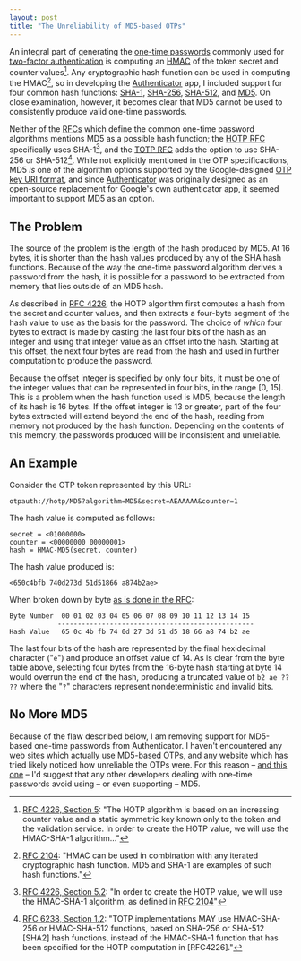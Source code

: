 ```yaml
---
layout: post
title: "The Unreliability of MD5-based OTPs"
---
```



An integral part of generating the [one-time passwords][wiki:TOTP] commonly used for [two-factor authentication][wiki:TFA] is computing an [HMAC][wiki:HMAC] of the token secret and counter values[^computing-an-hmac]. Any cryptographic hash function can be used in computing the HMAC[^any-hash-function], so in developing the [Authenticator][] app, I included support for four common hash functions: [SHA-1][wiki:SHA-1], [SHA-256][wiki:SHA-256], [SHA-512][wiki:SHA-512], and [MD5][wiki:MD5]. On close examination, however, it becomes clear that MD5 cannot be used to consistently produce valid one-time passwords.

[wiki:TOTP]: https://en.wikipedia.org/wiki/Time-based_One-time_Password_Algorithm
[wiki:TFA]: https://en.wikipedia.org/wiki/Multi-factor_authentication
[wiki:HMAC]: https://en.wikipedia.org/wiki/HMAC
[Authenticator]: https://mattrubin.me/authenticator/
[wiki:SHA-1]: https://en.wikipedia.org/wiki/SHA-1
[wiki:SHA-256]: https://en.wikipedia.org/wiki/SHA-256
[wiki:SHA-512]: https://en.wikipedia.org/wiki/SHA-512
[wiki:MD5]: https://en.wikipedia.org/wiki/MD5

[^computing-an-hmac]: [RFC 4226, Section 5](https://tools.ietf.org/html/rfc4226#section-5): "The HOTP algorithm is based on an increasing counter value and a static symmetric key known only to the token and the validation service. In order to create the HOTP value, we will use the HMAC-SHA-1 algorithm..." 
[^any-hash-function]: [RFC 2104](https://tools.ietf.org/html/rfc2104#page-2): "HMAC can be used in combination with any iterated cryptographic hash function. MD5 and SHA-1 are examples of such hash functions."

Neither of the [RFCs][wiki:RFC] which define the common one-time password algorithms mentions MD5 as a possible hash function; the [HOTP RFC][rfc:HOTP] specifically uses SHA-1[^hotp-sha-options], and the [TOTP RFC][rfc:TOTP] adds the option to use SHA-256 or SHA-512[^totp-sha-options]. While not explicitly mentioned in the OTP specificactions, MD5 *is* one of the algorithm options supported by the Google-designed [OTP key URI format][key-uri-format], and since [Authenticator][] was originally designed as an open-source replacement for Google's own authenticator app, it seemed important to support MD5 as an option.

[wiki:RFC]: https://en.wikipedia.org/wiki/Request_for_Comments
[rfc:HOTP]: https://tools.ietf.org/html/rfc4226
[rfc:TOTP]: https://tools.ietf.org/html/rfc6238
[key-uri-format]: https://code.google.com/p/google-authenticator/wiki/KeyUriFormat#Algorithm
[rfc:HMAC]: https://tools.ietf.org/html/rfc2104

[^hotp-sha-options]: [RFC 4226, Section 5.2](https://tools.ietf.org/html/rfc4226#section-5.2): "In order to create the HOTP value, we will use the HMAC-SHA-1 algorithm, as defined in [RFC 2104][rfc:HMAC]"
[^totp-sha-options]: [RFC 6238, Section 1.2](https://tools.ietf.org/html/rfc6238#section-1.2): "TOTP implementations MAY use HMAC-SHA-256 or HMAC-SHA-512 functions, based on SHA-256 or SHA-512 [SHA2] hash functions, instead of the HMAC-SHA-1 function that has been specified for the HOTP computation in [RFC4226]."


## The Problem

The source of the problem is the length of the hash produced by MD5. At 16 bytes, it is shorter than the hash values produced by any of the SHA hash functions. Because of the way the one-time password algorithm derives a password from the hash, it is possible for a password to be extracted from memory that lies outside of an MD5 hash.

As described in [RFC 4226](https://tools.ietf.org/html/rfc4226#section-5.3), the HOTP algorithm first computes a hash from the secret and counter values, and then extracts a four-byte segment of the hash value to use as the basis for the password. The choice of *which* four bytes to extract is made by casting the last four bits of the hash as an integer and using that integer value as an offset into the hash. Starting at this offset, the next four bytes are read from the hash and used in further computation to produce the password.

Because the offset integer is specified by only four bits, it must be one of the integer values that can be represented in four bits, in the range \[0, 15\]. This is a problem when the hash function used is MD5, because the length of its hash is 16 bytes. If the offset integer is 13 or greater, part of the four bytes extracted will extend beyond the end of the hash, reading from memory not produced by the hash function. Depending on the contents of this memory, the passwords produced will be inconsistent and unreliable.


## An Example

Consider the OTP token represented by this URL:

    otpauth://hotp/MD5?algorithm=MD5&secret=AEAAAAA&counter=1

The hash value is computed as follows:

    secret = <01000000>
    counter = <00000000 00000001>
    hash = HMAC-MD5(secret, counter)

The hash value produced is:

    <650c4bfb 740d273d 51d51866 a874b2ae>

When broken down by byte [as is done in the RFC](https://tools.ietf.org/html/rfc4226#section-5.4):

    Byte Number  00 01 02 03 04 05 06 07 08 09 10 11 12 13 14 15
                -------------------------------------------------
    Hash Value   65 0c 4b fb 74 0d 27 3d 51 d5 18 66 a8 74 b2 ae 

The last four bits of the hash are represented by the final hexidecimal character ("`e`") and produce an offset value of 14. As is clear from the byte table above, selecting four bytes from the 16-byte hash starting at byte 14 would overrun the end of the hash, producing a truncated value of `b2 ae ?? ??` where the "`?`" characters represent nondeterministic and invalid bits.


## No More MD5

Because of the flaw described below, I am removing support for MD5-based one-time passwords from Authenticator. I haven't encountered any web sites which actually use MD5-based OTPs, and any website which has tried likely noticed how unreliable the OTPs were. For this reason &ndash; [and this one][rfc:MD5-security] &ndash; I'd suggest that any other developers dealing with one-time passwords avoid using &ndash; or even supporting &ndash; MD5.

[rfc:MD5-security]: https://tools.ietf.org/html/rfc6151
